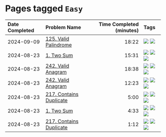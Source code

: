 # Pages tagged `Easy`

|Date Completed|Problem Name|Time Completed  (minutes)|Tags
|:---|:---|---:|:---|
|2024-09-09|[125. Valid Palindrome](../125ValidPalindrome1.md)|18:22|[![](https://img.shields.io/badge/tag-Easy-25a9f1)](../tags/Easy.md) [![](https://img.shields.io/badge/tag-Two-Pointers-e2851f)](../tags/Two-Pointers.md)|
|2024-08-23|[1. Two Sum](../1TwoSum1.md)|15:31|[![](https://img.shields.io/badge/tag-Arrays-4b9e32)](../tags/Arrays.md) [![](https://img.shields.io/badge/tag-Easy-25a9f1)](../tags/Easy.md) [![](https://img.shields.io/badge/tag-Hashing-33b5de)](../tags/Hashing.md)|
|2024-08-23|[242. Valid Anagram](../242ValidAnagram2.md)|18:38|[![](https://img.shields.io/badge/tag-Arrays-4b9e32)](../tags/Arrays.md) [![](https://img.shields.io/badge/tag-Easy-25a9f1)](../tags/Easy.md) [![](https://img.shields.io/badge/tag-Hashing-33b5de)](../tags/Hashing.md)|
|2024-08-23|[242. Valid Anagram](../242ValidAnagram1.md)|12:23|[![](https://img.shields.io/badge/tag-Arrays-4b9e32)](../tags/Arrays.md) [![](https://img.shields.io/badge/tag-Easy-25a9f1)](../tags/Easy.md) [![](https://img.shields.io/badge/tag-Hashing-33b5de)](../tags/Hashing.md)|
|2024-08-23|[217. Contains Duplicate](../217ContainsDuplicateAttempt1.md)|5:00|[![](https://img.shields.io/badge/tag-Arrays-4b9e32)](../tags/Arrays.md) [![](https://img.shields.io/badge/tag-Easy-25a9f1)](../tags/Easy.md) [![](https://img.shields.io/badge/tag-Hashing-33b5de)](../tags/Hashing.md)|
|2024-08-23|[1. Two Sum](../1TwoSum2.md)|4:33|[![](https://img.shields.io/badge/tag-Arrays-4b9e32)](../tags/Arrays.md) [![](https://img.shields.io/badge/tag-Easy-25a9f1)](../tags/Easy.md) [![](https://img.shields.io/badge/tag-Hashing-33b5de)](../tags/Hashing.md)|
|2024-08-23|[217. Contains Duplicate](../217ContainsDuplicate2.md)|1:12|[![](https://img.shields.io/badge/tag-Arrays-4b9e32)](../tags/Arrays.md) [![](https://img.shields.io/badge/tag-Easy-25a9f1)](../tags/Easy.md) [![](https://img.shields.io/badge/tag-Hashing-33b5de)](../tags/Hashing.md)|